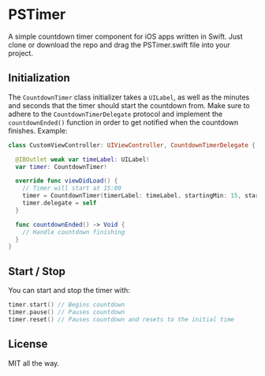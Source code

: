# PSTimer
A simple countdown timer component for iOS apps written in Swift. Just clone or download the repo and drag the PSTimer.swift file into your project.

## Initialization
The `CountdownTimer` class initializer takes a `UILabel`, as well as the minutes and seconds that the timer should start the countdown from. Make sure to adhere to the `CountdownTimerDelegate` protocol and implement the `countdownEnded()` function in order to get notified when the countdown finishes. Example:

```swift
class CustomViewController: UIViewController, CountdownTimerDelegate {

  @IBOutlet weak var timeLabel: UILabel!
  var timer: CountdownTimer!

  override func viewDidLoad() {
    // Timer will start at 15:00
    timer = CountdownTimer(timerLabel: timeLabel, startingMin: 15, startingSec: 0)
    timer.delegate = self
  }

  func countdownEnded() -> Void {
    // Handle countdown finishing
  }
}
```

## Start / Stop
You can start and stop the timer with:

```swift
timer.start() // Begins countdown
timer.pause() // Pauses countdown
timer.reset() // Pauses countdown and resets to the initial time
```

## License
MIT all the way.
